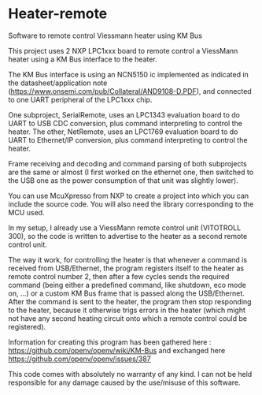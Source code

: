 # Heater-remote

Software to remote control Viessmann heater using KM Bus

This project uses 2 NXP LPC1xxx board to remote control a ViessMann
heater using a KM Bus interface to the heater.

The KM Bus interface is using an NCN5150 ic implemented as
indicated in the datasheet/application note
(https://www.onsemi.com/pub/Collateral/AND9108-D.PDF), and connected
to one UART peripheral of the LPC1xxx chip.

One subproject, SerialRemote, uses an LPC1343 evaluation board to do
UART to USB CDC conversion, plus command interpreting to control the heater.
The other, NetRemote, uses an LPC1769 evaluation board to do UART to
Ethernet/IP conversion, plus command interpreting to control the heater.

Frame receiving and decoding and command parsing of both subprojects are the
same or almost (I first worked on the ethernet one, then switched to the USB
one as the power consumption of that unit was slightly lower).

You can use McuXpresso from NXP to create a project into which you can include
the source code. You will also need the library corresponding to the MCU
used.

In my setup, I already use a ViessMann remote control unit (VITOTROLL 300),
so the code is written to advertise to the heater as a second remote control unit.

The way it work, for controlling the heater is that whenever a command is
received from USB/Ethernet, the program registers itself to the heater as
remote control number 2, then after a few cycles sends the required command
(being either a predefined command, like shutdown, eco mode on, ...) or a
custom KM Bus frame that is passed along the USB/Ethernet. After the command
is sent to the heater, the program then stop responding to the heater, because
it otherwise trigs errors in the heater (which might not have any second
heating circuit onto which a remote control could be registered).

Information for creating this program has been gathered here :
https://github.com/openv/openv/wiki/KM-Bus
and exchanged here
https://github.com/openv/openv/issues/387

This code comes with absolutely no warranty of any kind.
I can not be held responsible for any damage caused by the use/misuse of
this software.